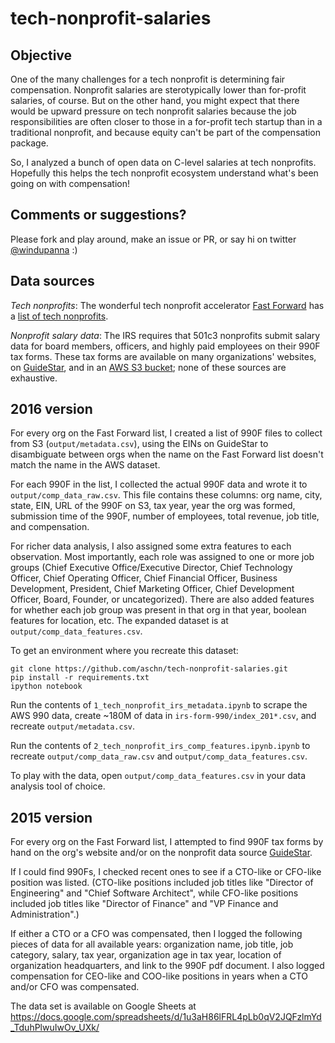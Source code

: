 # tech-nonprofit-salaries

## Objective

One of the many challenges for a tech nonprofit is determining fair compensation. Nonprofit salaries are sterotypically lower than for-profit salaries, of course. But on the other hand, you might expect that there would be upward pressure on tech nonprofit salaries because the job responsibilities are often closer to those in a for-profit tech startup than in a traditional nonprofit, and because equity can't be part of the compensation package.

So, I analyzed a bunch of open data on C-level salaries at tech nonprofits. Hopefully this helps the tech nonprofit ecosystem understand what's been going on with compensation!


## Comments or suggestions?

Please fork and play around, make an issue or PR, or say hi on twitter [@windupanna](https://twitter.com/windupanna) :)


## Data sources

*Tech nonprofits*: The wonderful tech nonprofit accelerator [Fast Forward](http://www.ffwd.org/) has a [list of tech nonprofits](http://www.ffwd.org/tech-nonprofits/).

*Nonprofit salary data*: The IRS requires that 501c3 nonprofits submit salary data for board members, officers, and highly paid employees on their 990F tax forms. These tax forms are available on many organizations' websites, on [GuideStar](http://www.guidestar.org/), and in an [AWS S3 bucket](https://aws.amazon.com/public-datasets/irs-990/); none of these sources are exhaustive.


## 2016 version

For every org on the Fast Forward list, I created a list of 990F files to collect from S3 (`output/metadata.csv`), using the EINs on GuideStar to disambiguate between orgs when the name on the Fast Forward list doesn't match the name in the AWS dataset.

For each 990F in the list, I collected the actual 990F data and wrote it to `output/comp_data_raw.csv`. This file contains these columns: org name, city, state, EIN, URL of the 990F on S3, tax year, year the org was formed, submission time of the 990F, number of employees, total revenue, job title, and compensation.

For richer data analysis, I also assigned some extra features to each observation. Most importantly, each role was assigned to one or more job groups (Chief Executive Office/Executive Director, Chief Technology Officer, Chief Operating Officer, Chief Financial Officer, Business Development, President, Chief Marketing Officer, Chief Development Officer, Board, Founder, or uncategorized). There are also added features for whether each job group was present in that org in that year, boolean features for location, etc. The expanded dataset is at `output/comp_data_features.csv`.

To get an environment where you recreate this dataset:

```
git clone https://github.com/aschn/tech-nonprofit-salaries.git
pip install -r requirements.txt
ipython notebook
```

Run the contents of `1_tech_nonprofit_irs_metadata.ipynb` to scrape the AWS 990 data, create ~180M of data in `irs-form-990/index_201*.csv`, and recreate `output/metadata.csv`.

Run the contents of `2_tech_nonprofit_irs_comp_features.ipynb.ipynb` to recreate `output/comp_data_raw.csv` and `output/comp_data_features.csv`.


To play with the data, open `output/comp_data_features.csv` in your data analysis tool of choice.


## 2015 version

For every org on the Fast Forward list, I attempted to find 990F tax forms by hand on the org's website
and/or on the nonprofit data source [GuideStar](http://www.guidestar.org/).

If I could find 990Fs, I checked recent ones to see if a CTO-like or CFO-like position was listed.
(CTO-like positions included job titles like "Director of Engineering" and "Chief Software Architect",
while CFO-like positions included job titles like "Director of Finance" and "VP Finance and Administration".)

If either a CTO or a CFO was compensated, then I logged the following pieces of data for all available years:
organization name, job title, job category, salary,
tax year, organization age in tax year, location of organization headquarters,
and link to the 990F pdf document.
I also logged compensation for CEO-like and COO-like positions in years when a CTO and/or CFO was compensated.

The data set is available on Google Sheets at https://docs.google.com/spreadsheets/d/1u3aH86lFRL4pLb0qV2JQFzlmYd_TduhPlwuIwOv_UXk/
